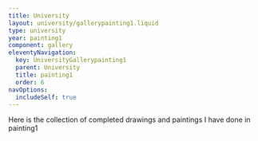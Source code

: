 ```yaml
---
title: University
layout: university/gallerypainting1.liquid
type: university
year: painting1
component: gallery
eleventyNavigation:
  key: UniversityGallerypainting1
  parent: University
  title: painting1
  order: 6
navOptions:
  includeSelf: true
---
```


Here is the collection of completed drawings and paintings I have done in painting1
